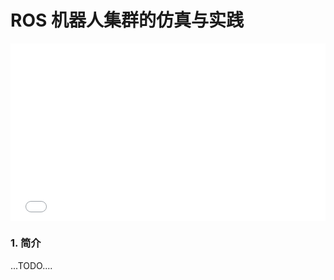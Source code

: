 # ROS 机器人集群的仿真与实践 


<div style="position: relative; padding-bottom: 56.25%; height: 0;">
<iframe src="//player.bilibili.com/player.html?aid=636825590&bvid=BV1wb4y1x7ya&cid=516430913&p=1&autoplay=0" scrolling="no" border="0" frameborder="no" framespacing="0" allowfullscreen="true" style="position: absolute; top: 0; left: 0; width: 100%; height: 100%;"> </iframe>
</div>

### 1. 简介


...TODO....